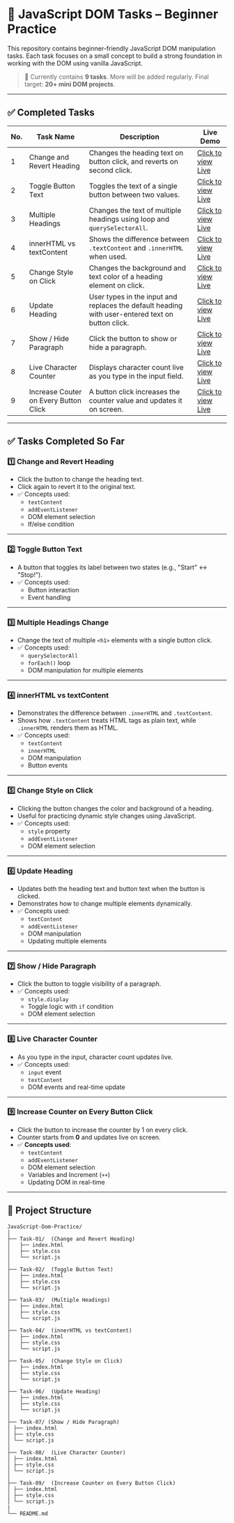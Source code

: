 # 🔧 JavaScript DOM Tasks – Beginner Practice

This repository contains beginner-friendly JavaScript DOM manipulation tasks. Each task focuses on a small concept to build a strong foundation in working with the DOM using vanilla JavaScript.

> 📌 Currently contains **9 tasks**. More will be added regularly. Final target: **20+ mini DOM projects**.

---

## ✅ Completed Tasks

| No. | Task Name                  | Description                                                                 | Live Demo              |
|-----|-----------------------------|----------------------------------------------------------------------------|------------------------|
| 1   | Change and Revert Heading  | Changes the heading text on button click, and reverts on second click.      | [Click to view Live](https://suru190.github.io/JavaScript-Dom-Practice/task01-change-and-revert-heading)|
| 2   | Toggle Button Text         | Toggles the text of a single button between two values.                     | [Click to view Live](https://suru190.github.io/JavaScript-Dom-Practice/task02-toggle-button-text)|
| 3   | Multiple Headings          | Changes the text of multiple headings using loop and `querySelectorAll`.    | [Click to view Live](https://suru190.github.io/JavaScript-Dom-Practice/task03-multiple-heading)|
| 4   | innerHTML vs textContent   | Shows the difference between `.textContent` and `.innerHTML` when used.     | [Click to view Live](https://suru190.github.io/JavaScript-Dom-Practice/task04-innerHTML-vs-textContent)|
| 5   | Change Style on Click      | Changes the background and text color of a heading element on click.        | [Click to view Live](https://suru190.github.io/JavaScript-Dom-Practice/task05-change-style-on-click)|
| 6   | Update Heading             |  User types in the input and replaces the default heading with user-entered text on button click.             | [Click to view Live](https://suru190.github.io/JavaScript-Dom-Practice/task06-update-heading)|
| 7   | Show / Hide Paragraph            |  Click the button to show or hide a paragraph.             | [Click to view Live](https://suru190.github.io/JavaScript-Dom-Practice/task07-show-hide-paragraph)|
| 8   | Live Character Counter             |  Displays character count live as you type in the input field.             | [Click to view Live](https://suru190.github.io/JavaScript-Dom-Practice/task08-live-character-counter)|
| 9   | Increase Couter on Every Button Click             |  A button click increases the counter value and updates it on screen.             | [Click to view Live](https://suru190.github.io/JavaScript-Dom-Practice/task09-increase-counter-on-every-button-click)|

---

## ✅ Tasks Completed So Far

### 1️⃣ Change and Revert Heading
- Click the button to change the heading text.
- Click again to revert it to the original text.
- ✅ Concepts used:
  - `textContent`
  - `addEventListener`
  - DOM element selection
  - If/else condition

---

### 2️⃣ Toggle Button Text
- A button that toggles its label between two states (e.g., "Start" ↔ "Stop!").
- ✅ Concepts used:
  - Button interaction
  - Event handling

---

### 3️⃣ Multiple Headings Change
- Change the text of multiple `<h1>` elements with a single button click.
- ✅ Concepts used:
  - `querySelectorAll`
  - `forEach()` loop
  - DOM manipulation for multiple elements

---

### 4️⃣ innerHTML vs textContent
- Demonstrates the difference between `.innerHTML` and `.textContent`.
- Shows how `.textContent` treats HTML tags as plain text, while `.innerHTML` renders them as HTML.
- ✅ Concepts used:
  - `textContent`
  - `innerHTML`
  - DOM manipulation
  - Button events

---

### 5️⃣ Change Style on Click
- Clicking the button changes the color and background of a heading.
- Useful for practicing dynamic style changes using JavaScript.
- ✅ Concepts used:
  - `style` property
  - `addEventListener`
  - DOM element selection

---

### 6️⃣ Update Heading
- Updates both the heading text and button text when the button is clicked.
- Demonstrates how to change multiple elements dynamically.
- ✅ Concepts used:
  - `textContent`
  - `addEventListener`
  - DOM manipulation
  - Updating multiple elements

---

### 7️⃣ Show / Hide Paragraph
- Click the button to toggle visibility of a paragraph.
- ✅ Concepts used:
  - `style.display`
  - Toggle logic with `if` condition
  - DOM element selection

---

### 8️⃣ Live Character Counter
- As you type in the input, character count updates live.
- ✅ Concepts used:
  - `input` event
  - `textContent`
  - DOM events and real-time update
 
---

### 9️⃣ Increase Counter on Every Button Click  
- Click the button to increase the counter by 1 on every click.  
- Counter starts from **0** and updates live on screen.  
- ✅ **Concepts used**:  
  - `textContent`  
  - `addEventListener`  
  - DOM element selection  
  - Variables and Increment (`++`)  
  - Updating DOM in real-time

---

## 📁 Project Structure

```
JavaScript-Dom-Practice/
│
├── Task-01/  (Change and Revert Heading)
│   ├── index.html
│   ├── style.css
│   └── script.js
│
├── Task-02/  (Toggle Button Text)
│   ├── index.html
│   ├── style.css
│   └── script.js
│
├── Task-03/  (Multiple Headings)
│   ├── index.html
│   ├── style.css
│   └── script.js
│
├── Task-04/  (innerHTML vs textContent)
│   ├── index.html
│   ├── style.css
│   └── script.js
│
├── Task-05/  (Change Style on Click)
│   ├── index.html
│   ├── style.css
│   └── script.js
│
├── Task-06/  (Update Heading)
│   ├── index.html
│   ├── style.css
│   └── script.js
│
├── Task-07/ (Show / Hide Paragraph)
│ ├── index.html
│ ├── style.css
│ └── script.js
│
├── Task-08/  (Live Character Counter)
│ ├── index.html
│ ├── style.css
│ └── script.js
│
├── Task-09/  (Increase Counter on Every Button Click)
│ ├── index.html
│ ├── style.css
│ └── script.js
|
└── README.md
```

